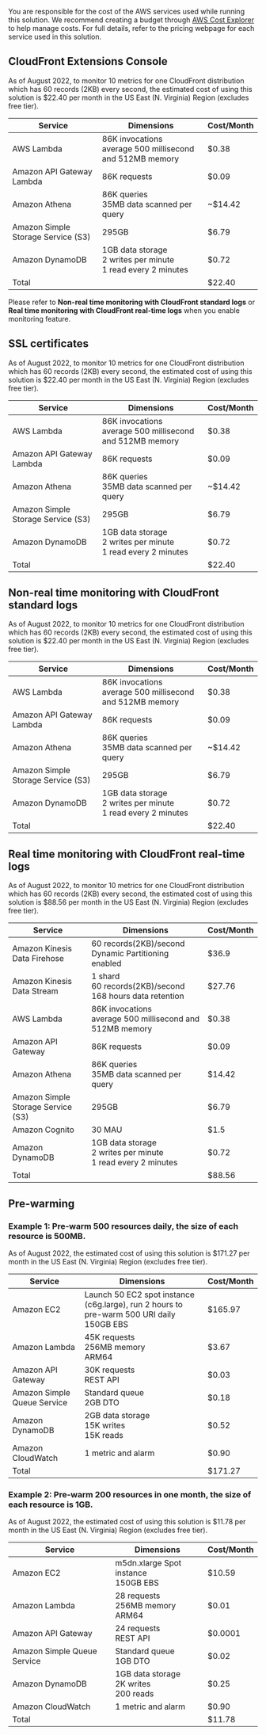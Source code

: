 You are responsible for the cost of the AWS services used while running this solution. We recommend creating a budget through [AWS Cost Explorer](http://aws.amazon.com/aws-cost-management/aws-cost-explorer/) to help manage costs. For full details, refer to the pricing webpage for each service used in this solution.


##  CloudFront Extensions Console
 
As of August 2022, to monitor 10 metrics for one CloudFront distribution which has 60 records (2KB) every second, the estimated cost of using this solution is $22.40 per month in the US East (N. Virginia) Region (excludes free tier).

|  Service  | Dimensions | Cost/Month | 
|  ----  | ----  | ----  |  
| AWS Lambda | 86K invocations<br>average 500 millisecond and 512MB memory | $0.38 |
| Amazon API Gateway Lambda | 86K requests | $0.09 |
| Amazon Athena | 86K queries<br>35MB data scanned per query | ~$14.42 |
| Amazon Simple Storage Service (S3) |  295GB | $6.79 |
| Amazon DynamoDB | 1GB data storage<br>2 writes per minute<br>1 read every 2 minutes | $0.72 |
| Total |  | $22.40 |

Please refer to **Non-real time monitoring with CloudFront standard logs** or **Real time monitoring with CloudFront real-time logs** when you enable monitoring feature.

##  SSL certificates
 
As of August 2022, to monitor 10 metrics for one CloudFront distribution which has 60 records (2KB) every second, the estimated cost of using this solution is $22.40 per month in the US East (N. Virginia) Region (excludes free tier).

|  Service  | Dimensions | Cost/Month | 
|  ----  | ----  | ----  |  
| AWS Lambda | 86K invocations<br>average 500 millisecond and 512MB memory | $0.38 |
| Amazon API Gateway Lambda | 86K requests | $0.09 |
| Amazon Athena | 86K queries<br>35MB data scanned per query | ~$14.42 |
| Amazon Simple Storage Service (S3) |  295GB | $6.79 |
| Amazon DynamoDB | 1GB data storage<br>2 writes per minute<br>1 read every 2 minutes | $0.72 |
| Total |  | $22.40 |


##  Non-real time monitoring with CloudFront standard logs
 
As of August 2022, to monitor 10 metrics for one CloudFront distribution which has 60 records (2KB) every second, the estimated cost of using this solution is $22.40 per month in the US East (N. Virginia) Region (excludes free tier).

|  Service  | Dimensions | Cost/Month | 
|  ----  | ----  | ----  |  
| AWS Lambda | 86K invocations<br>average 500 millisecond and 512MB memory | $0.38 |
| Amazon API Gateway Lambda | 86K requests | $0.09 |
| Amazon Athena | 86K queries<br>35MB data scanned per query | ~$14.42 |
| Amazon Simple Storage Service (S3) |  295GB | $6.79 |
| Amazon DynamoDB | 1GB data storage<br>2 writes per minute<br>1 read every 2 minutes | $0.72 |
| Total |  | $22.40 |


## Real time monitoring with CloudFront real-time logs
 
 As of August 2022, to monitor 10 metrics for one CloudFront distribution which has 60 records (2KB) every second, the estimated cost of using this solution is $88.56 per month in the US East (N. Virginia) Region (excludes free tier).


|  Service  | Dimensions | Cost/Month | 
|  ----  | ----  | ----  |  
| Amazon Kinesis Data Firehose | 60 records(2KB)/second<br>Dynamic Partitioning enabled | $36.9 |
| Amazon Kinesis Data Stream | 1 shard<br>60 records(2KB)/second<br>168 hours data retention | $27.76 |
| AWS Lambda | 86K invocations<br>average 500 millisecond and 512MB memory | $0.38 |
| Amazon API Gateway | 86K requests | $0.09 |
| Amazon Athena | 86K queries<br>35MB data scanned per query | $14.42 |
| Amazon Simple Storage Service (S3) | 295GB | $6.79 |
| Amazon Cognito | 30 MAU | $1.5 |
| Amazon DynamoDB | 1GB data storage<br>2 writes per minute<br>1 read every 2 minutes | $0.72 |
| Total |  | $88.56 |


## Pre-warming

### Example 1: Pre-warm 500 resources daily, the size of each resource is 500MB.

As of August 2022, the estimated cost of using this solution is $171.27 per month in the US East (N. Virginia) Region (excludes free tier).

|  Service  | Dimensions | Cost/Month | 
|  ----  | ----  | ----  |  
| Amazon EC2 | Launch 50 EC2 spot instance (c6g.large), run 2 hours to pre-warm 500 URI daily<br>150GB EBS | $165.97 |
| Amazon Lambda | 45K requests<br>256MB memory<br>ARM64 | $3.67 |
| Amazon API Gateway | 30K requests<br>REST API | $0.03 |
| Amazon Simple Queue Service | Standard queue<br>2GB DTO | $0.18 |
| Amazon DynamoDB | 2GB data storage<br>15K writes<br>15K reads | $0.52 |
| Amazon CloudWatch | 1 metric and alarm | $0.90 |
| Total |  | $171.27 |

### Example 2: Pre-warm 200 resources in one month, the size of each resource is 1GB.

As of August 2022, the estimated cost of using this solution is $11.78 per month in the US East (N. Virginia) Region (excludes free tier).

|  Service  | Dimensions | Cost/Month | 
|  ----  | ----  | ----  |  
| Amazon EC2 | m5dn.xlarge Spot instance<br>150GB EBS | $10.59 |
| Amazon Lambda | 28 requests<br>256MB memory<br>ARM64 | $0.01 |
| Amazon API Gateway | 24 requests<br>REST API | $0.0001 |
| Amazon Simple Queue Service | Standard queue<br>1GB DTO | $0.02 |
| Amazon DynamoDB | 1GB data storage<br>2K writes<br>200 reads | $0.25 |
| Amazon CloudWatch | 1 metric and alarm | $0.90 |
| Total |  | $11.78 |